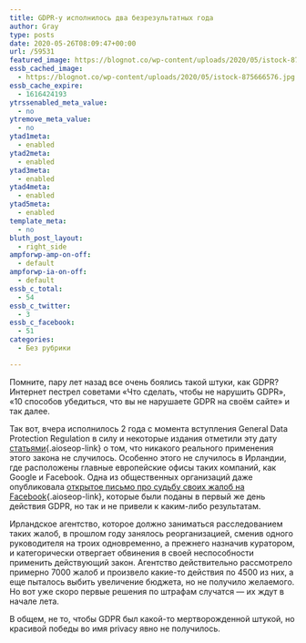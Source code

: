 ```yaml
---
title: GDPR-у исполнилось два безрезультатных года
author: Gray
type: posts
date: 2020-05-26T08:09:47+00:00
url: /59531
featured_image: https://blognot.co/wp-content/uploads/2020/05/istock-875666576.jpg
essb_cached_image:
  - https://blognot.co/wp-content/uploads/2020/05/istock-875666576.jpg
essb_cache_expire:
  - 1616424193
ytrssenabled_meta_value:
  - no
ytremove_meta_value:
  - no
ytad1meta:
  - enabled
ytad2meta:
  - enabled
ytad3meta:
  - enabled
ytad4meta:
  - enabled
ytad5meta:
  - enabled
template_meta:
  - no
bluth_post_layout:
  - right_side
ampforwp-amp-on-off:
  - default
ampforwp-ia-on-off:
  - default
essb_c_total:
  - 54
essb_c_twitter:
  - 3
essb_c_facebook:
  - 51
categories:
  - Без рубрики

---
```








Помните, пару лет назад все очень боялись такой штуки, как GDPR? Интернет пестрел советами &#171;Что сделать, чтобы не нарушить GDPR&#187;, &#171;10 способов убедиться, что вы не нарушаете GDPR на своём сайте&#187; и так далее.&nbsp;

Так вот, вчера исполнилось 2 года с момента вступления General Data Protection Regulation в силу и некоторые издания отметили эту дату [статьями][1]{.aioseop-link} о том, что никакого реального применения этого закона не случилось. Особенно этого не случилось в Ирландии, где расположены главные европейские офисы таких компаний, как Google и Facebook. Одна из общественных организаций даже опубликовала [открытое письмо про судьбу своих жалоб на Facebook][2]{.aioseop-link}, которые были поданы в первый же день действия GDPR, но так и не привели к каким-либо результатам.

Ирландское агентство, которое должно заниматься расследованием таких жалоб, в прошлом году занялось реорганизацией, сменив одного руководителя на троих одновременно, а прежнего назначив куратором, и категорически отвергает обвинения в своей неспособности применить действующий закон. Агентство действительно рассмотрело примерно 7000 жалоб и произвело какие-то действия по 4500 из них, а еще пыталось выбить увеличение бюджета, но не получило желаемого. Но вот уже скоро первые решения по штрафам случатся — их ждут в начале лета.

В общем, не то, чтобы GDPR был какой-то мертворожденной штукой, но красивой победы во имя privacy явно не получилось.&nbsp;

 [1]: https://www.politico.eu/article/data-protection-privacy-ireland-helen-dixon-gdpr/
 [2]: https://noyb.eu/en/open-letter